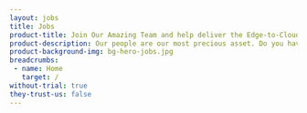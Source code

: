 ```yaml
---
layout: jobs
title: Jobs
product-title: Join Our Amazing Team and help deliver the Edge-to-Cloud Computing Revolution
product-description: Our people are our most precious asset. Do you have what it takes to be part of the adventure?
product-background-img: bg-hero-jobs.jpg
breadcrumbs:
 - name: Home
   target: /
without-trial: true
they-trust-us: false
---
```

